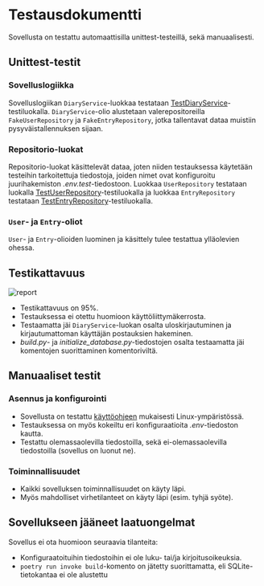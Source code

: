 # Testausdokumentti

Sovellusta on testattu automaattisilla unittest-testeillä, sekä manuaalisesti.

## Unittest-testit

### Sovelluslogiikka

Sovelluslogiikan ```DiaryService```-luokkaa testataan [TestDiaryService](https://github.com/liisaket/ot-harjoitustyo/blob/master/src/tests/services/service_test.py)-testiluokalla. ```DiaryService```-olio alustetaan valerepositoreilla ```FakeUserRepository``` ja ```FakeEntryRepository```, jotka tallentavat dataa muistiin pysyväistallennuksen sijaan.

### Repositorio-luokat

Repositorio-luokat käsittelevät dataa, joten niiden testauksessa käytetään testeihin tarkoitettuja tiedostoja, joiden nimet ovat konfiguroitu juurihakemiston *.env.test*-tiedostoon. Luokkaa ```UserRepository``` testataan luokalla [TestUserRepository](https://github.com/liisaket/ot-harjoitustyo/blob/master/src/tests/repositories/user_repository_test.py#L6)-testiluokalla ja luokkaa ```EntryRepository``` testataan [TestEntryRepository](https://github.com/liisaket/ot-harjoitustyo/blob/master/src/tests/repositories/entry_repository_test.py#L7)-testiluokalla.

### ```User```- ja ```Entry```-oliot

```User```- ja ```Entry```-olioiden luominen ja käsittely tulee testattua ylläolevien ohessa.

## Testikattavuus

![report](./kuvat/coveragereport.png)

- Testikattavuus on 95%.
- Testauksessa ei otettu huomioon käyttöliittymäkerrosta.
- Testaamatta jäi ```DiaryService```-luokan osalta uloskirjautuminen ja kirjautumattoman käyttäjän postauksien hakeminen.
- *build.py*- ja *initialize_database.py*-tiedostojen osalta testaamatta jäi komentojen suorittaminen komentoriviltä.

## Manuaaliset testit

### Asennus ja konfigurointi

- Sovellusta on testattu [käyttöohjeen](https://github.com/liisaket/ot-harjoitustyo/blob/master/dokumentaatio/kayttoohje.md) mukaisesti Linux-ympäristössä.
- Testauksessa on myös kokeiltu eri konfiguraatioita *.env*-tiedoston kautta.
- Testattu olemassaolevilla tiedostoilla, sekä ei-olemassaolevilla tiedostoilla (sovellus on luonut ne).

### Toiminnallisuudet

- Kaikki sovelluksen toiminnallisuudet on käyty läpi.
- Myös mahdolliset virhetilanteet on käyty läpi (esim. tyhjä syöte).

## Sovellukseen jääneet laatuongelmat

Sovellus ei ota huomioon seuraavia tilanteita:

- Konfiguraatoituihin tiedostoihin ei ole luku- tai/ja kirjoitusoikeuksia.
- ```poetry run invoke build```-komento on jätetty suorittamatta, eli SQLite-tietokantaa ei ole alustettu
